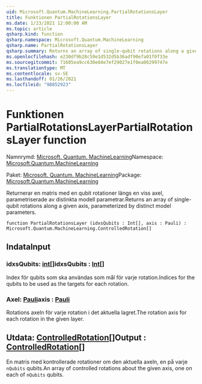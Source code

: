 ```yaml
---
uid: Microsoft.Quantum.MachineLearning.PartialRotationsLayer
title: Funktionen PartialRotationsLayer
ms.date: 1/23/2021 12:00:00 AM
ms.topic: article
qsharp.kind: function
qsharp.namespace: Microsoft.Quantum.MachineLearning
qsharp.name: PartialRotationsLayer
qsharp.summary: Returns an array of single-qubit rotations along a given axis, parameterized by distinct model parameters.
ms.openlocfilehash: e230df9b28c59e1d532d5b36adf90efa01f0f33e
ms.sourcegitcommit: 71605ea9cc630e84e7ef29027e1f0ea06299747e
ms.translationtype: MT
ms.contentlocale: sv-SE
ms.lasthandoff: 01/26/2021
ms.locfileid: "98852923"
---
```

# <a name="partialrotationslayer-function"></a><span data-ttu-id="4ea2f-102">Funktionen PartialRotationsLayer</span><span class="sxs-lookup"><span data-stu-id="4ea2f-102">PartialRotationsLayer function</span></span>

<span data-ttu-id="4ea2f-103">Namnrymd: [Microsoft. Quantum. MachineLearning](xref:Microsoft.Quantum.MachineLearning)</span><span class="sxs-lookup"><span data-stu-id="4ea2f-103">Namespace: [Microsoft.Quantum.MachineLearning](xref:Microsoft.Quantum.MachineLearning)</span></span>

<span data-ttu-id="4ea2f-104">Paket: [Microsoft. Quantum. MachineLearning](https://nuget.org/packages/Microsoft.Quantum.MachineLearning)</span><span class="sxs-lookup"><span data-stu-id="4ea2f-104">Package: [Microsoft.Quantum.MachineLearning](https://nuget.org/packages/Microsoft.Quantum.MachineLearning)</span></span>


<span data-ttu-id="4ea2f-105">Returnerar en matris med en qubit rotationer längs en viss axel, parametriserade av distinkta modell parametrar.</span><span class="sxs-lookup"><span data-stu-id="4ea2f-105">Returns an array of single-qubit rotations along a given axis, parameterized by distinct model parameters.</span></span>

```qsharp
function PartialRotationsLayer (idxsQubits : Int[], axis : Pauli) : Microsoft.Quantum.MachineLearning.ControlledRotation[]
```


## <a name="input"></a><span data-ttu-id="4ea2f-106">Indata</span><span class="sxs-lookup"><span data-stu-id="4ea2f-106">Input</span></span>

### <a name="idxsqubits--int"></a><span data-ttu-id="4ea2f-107">idxsQubits: [int](xref:microsoft.quantum.lang-ref.int)[]</span><span class="sxs-lookup"><span data-stu-id="4ea2f-107">idxsQubits : [Int](xref:microsoft.quantum.lang-ref.int)[]</span></span>

<span data-ttu-id="4ea2f-108">Index för qubits som ska användas som mål för varje rotation.</span><span class="sxs-lookup"><span data-stu-id="4ea2f-108">Indices for the qubits to be used as the targets for each rotation.</span></span>


### <a name="axis--pauli"></a><span data-ttu-id="4ea2f-109">Axel: [Pauli](xref:microsoft.quantum.lang-ref.pauli)</span><span class="sxs-lookup"><span data-stu-id="4ea2f-109">axis : [Pauli](xref:microsoft.quantum.lang-ref.pauli)</span></span>

<span data-ttu-id="4ea2f-110">Rotations axeln för varje rotation i det aktuella lagret.</span><span class="sxs-lookup"><span data-stu-id="4ea2f-110">The rotation axis for each rotation in the given layer.</span></span>



## <a name="output--controlledrotation"></a><span data-ttu-id="4ea2f-111">Utdata: [ControlledRotation](xref:Microsoft.Quantum.MachineLearning.ControlledRotation)[]</span><span class="sxs-lookup"><span data-stu-id="4ea2f-111">Output : [ControlledRotation](xref:Microsoft.Quantum.MachineLearning.ControlledRotation)[]</span></span>

<span data-ttu-id="4ea2f-112">En matris med kontrollerade rotationer om den aktuella axeln, en på varje `nQubits` qubits.</span><span class="sxs-lookup"><span data-stu-id="4ea2f-112">An array of controlled rotations about the given axis, one on each of `nQubits` qubits.</span></span>
